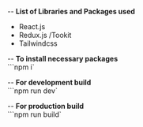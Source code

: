 -- <b>List of Libraries and Packages used</b>
- React.js
- Redux.js /Tookit
- Tailwindcss


-- <b>To install necessary packages</b><br>
```npm i`

-- <b>For development build</b><br>
```npm run dev`


-- <b>For production build</b><br>
```npm run build`